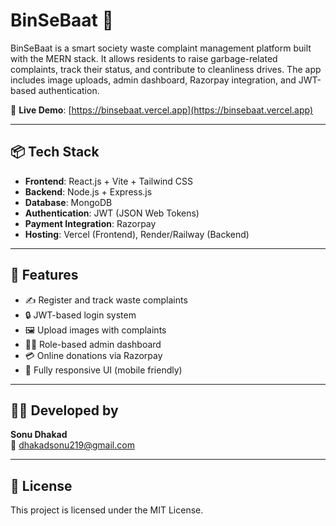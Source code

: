 # BinSeBaat 🚮

BinSeBaat is a smart society waste complaint management platform built with the MERN stack. It allows residents to raise garbage-related complaints, track their status, and contribute to cleanliness drives. The app includes image uploads, admin dashboard, Razorpay integration, and JWT-based authentication.

🔗 **Live Demo**: [https://binsebaat.vercel.app](https://binsebaat.vercel.app)  

---

## 📦 Tech Stack

- **Frontend**: React.js + Vite + Tailwind CSS
- **Backend**: Node.js + Express.js
- **Database**: MongoDB
- **Authentication**: JWT (JSON Web Tokens)
- **Payment Integration**: Razorpay
- **Hosting**: Vercel (Frontend), Render/Railway (Backend)

---

## 🚀 Features

- ✍️ Register and track waste complaints
- 🔒 JWT-based login system
- 🖼️ Upload images with complaints
- 👨‍💼 Role-based admin dashboard
- 💳 Online donations via Razorpay
- 📱 Fully responsive UI (mobile friendly)

---

## 👨‍💻 Developed by

**Sonu Dhakad**  
📧 [dhakadsonu219@gmail.com](mailto:dhakadsonu219@gmail.com)  

---

## 🪪 License

This project is licensed under the MIT License.